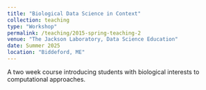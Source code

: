 ```yaml
---
title: "Biological Data Science in Context"
collection: teaching
type: "Workshop"
permalink: /teaching/2015-spring-teaching-2
venue: "The Jackson Laboratory, Data Science Education"
date: Summer 2025
location: "Biddeford, ME"
---
```


A two week course introducing students with biological interests to computational approaches.
